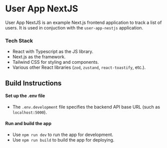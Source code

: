 # User App NextJS

User App NextJS is an example Next.js frontend application to track a list of users. It is used in conjuction with the `user-app-nestjs` application.

### Tech Stack

- React with Typescript as the JS library.
- Next.js as the framework.
- Tailwind CSS for styling and components.
- Various other React libraries (`zod`, `zustand`, `react-toastify`, etc.).

## Build Instructions

#### Set up the .env file

- The `.env.development` file specifies the backend API base URL (such as `localhost:5000`).

#### Run and build the app

- Use `npm run dev` to run the app for development.
- Use `npm run build` to build the app for deploying.
